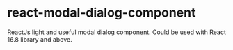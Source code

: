 # react-modal-dialog-component
ReactJs light and useful modal dialog component. Could be used with React 16.8 library and above.
